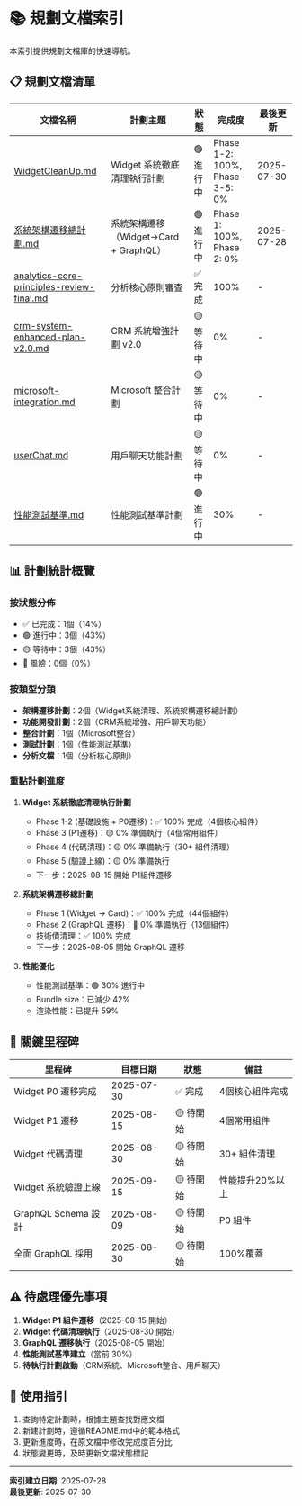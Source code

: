 # 📚 規劃文檔索引

本索引提供規劃文檔庫的快速導航。

## 📋 規劃文檔清單

| 文檔名稱 | 計劃主題 | 狀態 | 完成度 | 最後更新 |
|---------|---------|------|--------|----------|
| [WidgetCleanUp.md](./WidgetCleanUp.md) | Widget 系統徹底清理執行計劃 | 🟢 進行中 | Phase 1-2: 100%, Phase 3-5: 0% | 2025-07-30 |
| [系統架構遷移總計劃.md](./系統架構遷移總計劃.md) | 系統架構遷移（Widget→Card + GraphQL） | 🟢 進行中 | Phase 1: 100%, Phase 2: 0% | 2025-07-28 |
| [analytics-core-principles-review-final.md](./analytics-core-principles-review-final.md) | 分析核心原則審查 | ✅ 完成 | 100% | - |
| [crm-system-enhanced-plan-v2.0.md](./crm-system-enhanced-plan-v2.0.md) | CRM 系統增強計劃 v2.0 | 🟡 等待中 | 0% | - |
| [microsoft-integration.md](./microsoft-integration.md) | Microsoft 整合計劃 | 🟡 等待中 | 0% | - |
| [userChat.md](./userChat.md) | 用戶聊天功能計劃 | 🟡 等待中 | 0% | - |
| [性能測試基準.md](./性能測試基準.md) | 性能測試基準計劃 | 🟢 進行中 | 30% | - |

## 📊 計劃統計概覽

### 按狀態分佈
- ✅ 已完成：1個（14%）
- 🟢 進行中：3個（43%）
- 🟡 等待中：3個（43%）
- 🔴 風險：0個（0%）

### 按類型分類
- **架構遷移計劃**：2個（Widget系統清理、系統架構遷移總計劃）
- **功能開發計劃**：2個（CRM系統增強、用戶聊天功能）
- **整合計劃**：1個（Microsoft整合）
- **測試計劃**：1個（性能測試基準）
- **分析文檔**：1個（分析核心原則）

### 重點計劃進度
1. **Widget 系統徹底清理執行計劃**
   - Phase 1-2 (基礎設施 + P0遷移)：✅ 100% 完成（4個核心組件）
   - Phase 3 (P1遷移)：🟡 0% 準備執行（4個常用組件）
   - Phase 4 (代碼清理)：🟡 0% 準備執行（30+ 組件清理）
   - Phase 5 (驗證上線)：🟡 0% 準備執行
   - 下一步：2025-08-15 開始 P1組件遷移

2. **系統架構遷移總計劃**
   - Phase 1 (Widget → Card)：✅ 100% 完成（44個組件）
   - Phase 2 (GraphQL 遷移)：🚀 0% 準備執行（13個組件）
   - 技術債清理：✅ 100% 完成
   - 下一步：2025-08-05 開始 GraphQL 遷移

3. **性能優化**
   - 性能測試基準：🟢 30% 進行中
   - Bundle size：已減少 42%
   - 渲染性能：已提升 59%

## 🎯 關鍵里程碑
| 里程碑 | 目標日期 | 狀態 | 備註 |
|-------|---------|------|------|
| Widget P0 遷移完成 | 2025-07-30 | ✅ 完成 | 4個核心組件完成 |
| Widget P1 遷移 | 2025-08-15 | 🟡 待開始 | 4個常用組件 |
| Widget 代碼清理 | 2025-08-30 | 🟡 待開始 | 30+ 組件清理 |
| Widget 系統驗證上線 | 2025-09-15 | 🟡 待開始 | 性能提升20%以上 |
| GraphQL Schema 設計 | 2025-08-09 | 🟡 待開始 | P0 組件 |
| 全面 GraphQL 採用 | 2025-08-30 | 🟡 待開始 | 100%覆蓋 |

## ⚠️ 待處理優先事項
1. **Widget P1 組件遷移**（2025-08-15 開始）
2. **Widget 代碼清理執行**（2025-08-30 開始）
3. **GraphQL 遷移執行**（2025-08-05 開始）
4. **性能測試基準建立**（當前 30%）
5. **待執行計劃啟動**（CRM系統、Microsoft整合、用戶聊天）

## 📌 使用指引
1. 查詢特定計劃時，根據主題查找對應文檔
2. 新建計劃時，遵循README.md中的範本格式
3. 更新進度時，在原文檔中修改完成度百分比
4. 狀態變更時，及時更新文檔狀態標記

---
**索引建立日期**: 2025-07-28  
**最後更新**: 2025-07-30